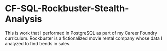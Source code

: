 # CF-SQL-Rockbuster-Stealth-Analysis
This is work that I performed in PostgreSQL as part of my Career Foundry curriculum. Rockbuster is a fictionalized movie rental company whose data I analyzed to find trends in sales.
